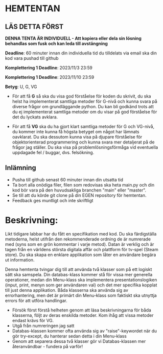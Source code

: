 # HEMTENTAN

## LÄS DETTA FÖRST

**DENNA TENTA ÄR INDIVIDUELL - Att kopiera eller dela sin lösning behandlas som fusk och kan leda till avstängning**

**Deadline**: 60 minuter innan din individuella tid du tilldelats via email ska din kod vara pushad till github

**Komplettering 1 Deadline**: 2023/11/3 23:59

**Komplettering 1 Deadline**: 2023/11/10 23:59


**Betyg**: U, G, VG

- För att få **G** så ska du visa god förståelse för koden du skrivit, du ska helst ha implementerat samtliga metoder för G-nivå och kunna svara på diverse frågor om grundläggande python. Du kan bli godkänd trots att du ej implementerat samtliga metoder om du visar på god förståelse för det du lyckats avklara.

- För att få **VG** ska du ha gjort klart samtliga metoder för G och VG-nivå, du kommer inte kunna få högsta betyget om något har lämnats oavklarat. Du ska dessutom kunna visa på djupare förståelse för objektorienterad programmering och kunna svara mer detaljerat på de frågor jag ställer. Du ska visa på problemlösningsförmåga vid eventuella uppdagade fel / buggar, dvs. felsökning.

## Inlämning

- Pusha till github senast 60 minuter innan din utsatta tid
- Ta bort alla onödiga filer, filen som redovisas ska heta main.py och din kod bör vara på den huvudsakliga branchen "main" eller "master".
- Se till att du körde git clone på din EGEN repository för hemtentan.
- Feedback ges muntligt och inte skriftligt

# Beskrivning:

Likt tidigare labbar har du fått en specifikation med kod. Du ska färdigställa metoderna, helst utifrån den rekommenderade ordning de är numrerade med (syns som en grön kommentar i varje metod). Datan är verklig och är tagen från en världens största digitala affär och plattform för tv-spel (Steam store). Du ska skapa en enklare applikation som låter en användare begära ut information.

Denna hemtenta tvingar dig till att använda två klasser som på ett logiskt sätt ska samspela. Din databas-klass kommer stå för vissa mer generella operationer, medan din Menu-klass ska implementera presentationslogiken (input, print, menyn som ger användaren val) och det mer specifika kopplat till just denna applikation. Båda klasserna ska använda sig av errorhantering, men det är primärt din Menu-klass som faktiskt ska utnyttja errors för att utföra handlingar. 

- Försök först förstå helheten genom att läsa beskrivningarna för båda klasserna, följt av deras enskilda metoder. Kom ihåg att vissa metoder endast krävs för VG.
- Utgå från numreringen jag satt
- Databas-klassen kommer ofta använda sig av "raise"-keywordet när du gör try-except, du hanterar sedan detta i din Menu-klass
- Genom att separera dessa två klasser gör vi Databas-klassen mer återanvändbar - fundera på varför!